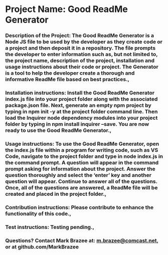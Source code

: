 
# Project Name: Good ReadMe Generator

### Description of the Project: The Good ReadMe Generator is a Node JS file to be used by the developer as they create code or a project and then deposit it in a repository. The file prompts the developer to enter information such as, but not limited to, the project name, description of the project, installation and usage instructions about their code or project. The Generator is a tool to help the developer create a thorough and informative ReadMe file based on best practices.,

### Installation instructions: Install the Good ReadMe Generator index.js file into your project folder along with the associated package.json file. Next, generate an empty npm project by typing in npm init -y at the project folder command line. Then load the Inquirer node dependency modules into your project folder by typing in npm install inquirer –save. You are now ready to use the Good ReadMe Generator.,

### Usage instructions: To use the Good ReadMe Generator, open the index.js file within a program for writing code, such as VS Code, navigate to the project folder and type in node index.js in the command prompt. A question will appear in the command prompt asking for information about the project. Answer the question thoroughly and select the ‘enter’ key and another question will appear. Continue to answer all of the questions. Once, all of the questions are answered, a ReadMe file will be created and placed in the project folder.,

### Contribution instructions: Please contribute to enhance the functionality of this code.,

### Test instructions: Testing pending.,

### Questions? Contact Mark Brazee at: m.brazee@comcast.net, or at github.com/MarkBrazee


